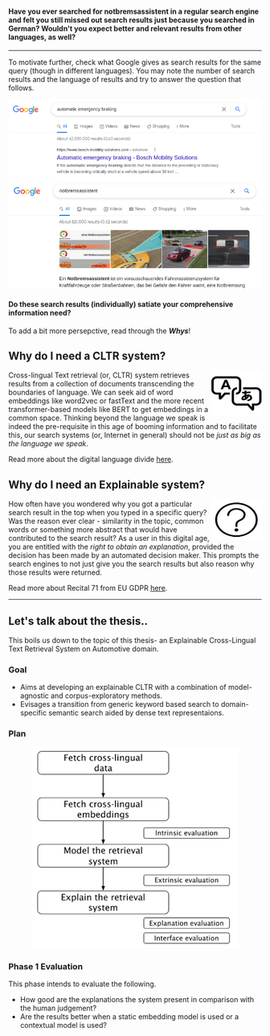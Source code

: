 #### Have you ever searched for notbremsassistent in a regular search engine and felt you still missed out search results just because you searched in German? Wouldn't you expect better and relevant results from other languages, as well? 

---


To motivate further, check what Google gives as search results for the same query (though in different languages). You may note the number of search results and the language of results and try to answer the question that follows. 

![img](en_result.png)
![img](de_result.png)


#### Do these search results (individually) satiate your comprehensive information need?

To add a bit more persepctive, read through the **_Whys_**!

## Why do I need a CLTR system?

<img align="right" width="100" height="90" src="multilingual-icon-9.jpg">

Cross-lingual Text retrieval (or, CLTR) system retrieves results from a collection of documents transcending the boundaries of language. We can seek aid of word embeddings like word2vec or fastText and the more recent transformer-based models like BERT to get embeddings in a common space. Thinking beyond the language we speak is indeed the pre-requisite in this age of booming information and to facilitate this, our search systems (or, Internet in general) should not be *just as big as the language we speak*. 

Read more about the digital language divide [here](http://labs.theguardian.com/digital-language-divide/). 


## Why do I need an Explainable system?

<img align="right" width="100" height="80" src="explainable.png">

How often have you wondered why you got a particular search result in the top when you typed in a specific query? Was the reason ever clear - similarity in the topic, common words or something more abstract that would have contributed to the search result? As a user in this digital age, you are entitled with the *right to obtain an explanation*, provided the decision has been made by an automated decision maker. This prompts the search engines to not just give you the search results but also reason why those results were returned.

Read more about Recital 71 from EU GDPR [here](https://www.privacy-regulation.eu/en/recital-71-GDPR.htm).

---

## Let's talk about the thesis..

This boils us down to the topic of this thesis- an Explainable Cross-Lingual Text Retrieval System on Automotive domain.

### Goal

- Aims at developing an explainable CLTR with a combination of model-agnostic and corpus-exploratory methods.
- Evisages a transition from generic keyword based search to domain-specific semantic search aided by dense text representaions.

### Plan 

<p align="center">
  <img height="400" src="plan.png">
</p>

### Phase 1 Evaluation

This phase intends to evaluate the following.
- How good are the explanations the system present in comparison with the human judgement?
- Are the results better when a static embedding model is used or a contextual model is used?
